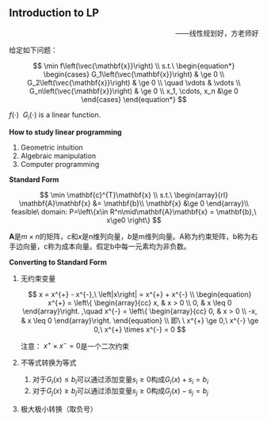 ## Introduction to LP

<p align="right">——线性规划好，方老师好</p>

给定如下问题：

$$
\min f\left(\vec{\mathbf{x}}\right) \\
s.t.\ 
\begin{equation*}
	\begin{cases}
		G_1\left(\vec{\mathbf{x}}\right) & \ge 0 \\
		G_2\left(\vec{\mathbf{x}}\right) & \ge 0 \\
		\quad \vdots & \vdots \\
		G_n\left(\vec{\mathbf{x}}\right) & \ge 0 \\
		x_1, \cdots, x_n &\ge 0
	\end{cases}
\end{equation*}
$$

$f\left(\cdot\right)\ \ G_i\left(\cdot\right)$ is a linear function.

**How to study linear programming**

1. Geometric intuition
2. Algebraic manipulation
3. Computer programming

**Standard Form**

$$
	\min \mathbf{c}^{T}\mathbf{x} \\
	s.t.\ 
	\begin{array}{rl}
		\mathbf{A}\mathbf{x} &= \mathbf{b}\\
		\mathbf{x} &\ge 0
	\end{array}\\
	feasible\ domain: P=\left\{x\in R^n\mid\mathbf{A}\mathbf{x} = \mathbf{b},\ x\ge0 \right\}
$$

$\mathbf{A}$是$m\times n$的矩阵，$c$和$x$是n维列向量，$b$是m维列向量。A称为约束矩阵，b称为右手边向量，c称为成本向量。假定b中每一元素均为非负数。

**Converting to Standard Form**

1. 无约束变量
   
	$$
   		x = x^{+} - x^{-},\ \left|x\right| = x^{+} + x^{-} \\
   		\begin{equation}
   			x^{+} = \left\{
   			\begin{array}{cc}
   				x, & x > 0 \\
   				0, & x \leq 0
   			\end{array}\right.
   			,\quad 
   		x^{-} = \left\{
   		\begin{array}{cc}
   			0, & x > 0 \\
   			-x, & x \leq 0
   		\end{array}\right.
   		\end{equation}
   		\\
   		即\ \ x^{+} \ge 0,\ x^{-} \ge 0,\ x^{+} \times x^{-} = 0
	$$
	
	注意：$\ x^{+} \times x^{-} = 0$是一个二次约束

2. 不等式转换为等式

   1. 对于$G_i\left(x\right) \leq b_i$可以通过添加变量$s_i \ge 0$构成$G_i\left(x\right)+s_i=b_i$
   2. 对于$G_j\left(x\right) \ge b_j$可以通过添加变量$s_j \ge 0$构成$G_j\left(x\right)-s_j=b_j$

3. 极大极小转换（取负号）